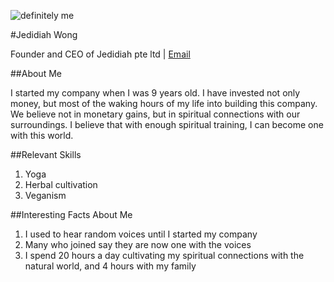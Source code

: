 ![definitely me](https://encrypted-tbn0.gstatic.com/images?q=tbn:ANd9GcQ_ovBufeEYxvSndoJqR3ppz64oavdHCBh-CQ291rNqF_J9om50)

#Jedidiah Wong 

Founder and CEO of Jedidiah pte ltd | [Email](wshjedidiah@gmail.com)

##About Me

I started my company when I was 9 years old. I have invested not only money, but most of the waking hours of my life into building this company. We believe not in monetary gains, but in spiritual connections with our surroundings. I believe that with enough spiritual training, I can become one with this world. 

##Relevant Skills
1. Yoga
2. Herbal cultivation
3. Veganism

##Interesting Facts About Me
1. I used to hear random voices until I started my company
2. Many who joined say they are now one with the voices
3. I spend 20 hours a day cultivating my spiritual connections with the natural world, and 4 hours with my family
